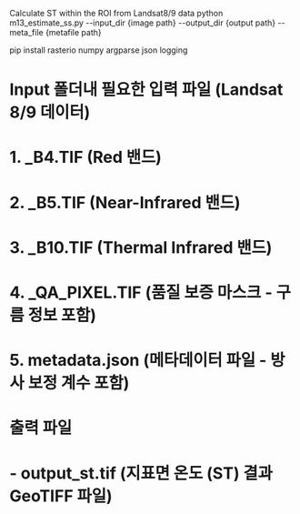 Calculate ST within the ROI from Landsat8/9 data
python m13_estimate_ss.py --input_dir {image path} --output_dir {output path} --meta_file {metafile path} 


pip install rasterio numpy argparse json logging


# Input 폴더내 필요한 입력 파일 (Landsat 8/9 데이터)
# 1. <basename>_B4.TIF  (Red 밴드)
# 2. <basename>_B5.TIF  (Near-Infrared 밴드)
# 3. <basename>_B10.TIF (Thermal Infrared 밴드)
# 4. <basename>_QA_PIXEL.TIF (품질 보증 마스크 - 구름 정보 포함)
# 5. metadata.json (메타데이터 파일 - 방사 보정 계수 포함)

# 출력 파일
# - output_st.tif (지표면 온도 (ST) 결과 GeoTIFF 파일)

